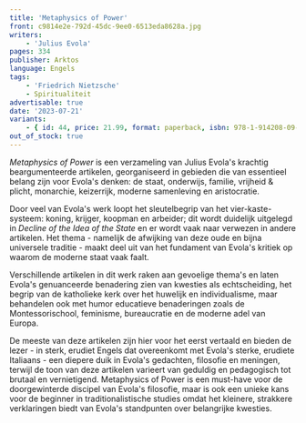 ```yaml
---
title: 'Metaphysics of Power'
front: c9814e2e-792d-45dc-9ee0-6513eda8628a.jpg
writers:
    - 'Julius Evola'
pages: 334
publisher: Arktos
language: Engels
tags:
    - 'Friedrich Nietzsche'
    - Spiritualiteit
advertisable: true
date: '2023-07-21'
variants:
    - { id: 44, price: 21.99, format: paperback, isbn: 978-1-914208-09-6, out_of_stock: true }
out_of_stock: true
---
```


*Metaphysics of Power* is een verzameling van Julius Evola's krachtig beargumenteerde artikelen, georganiseerd in gebieden die van essentieel belang zijn voor Evola's denken: de staat, onderwijs, familie, vrijheid & plicht, monarchie, keizerrijk, moderne samenleving en aristocratie.

Door veel van Evola's werk loopt het sleutelbegrip van het vier-kaste-systeem: koning, krijger, koopman en arbeider; dit wordt duidelijk uitgelegd in *Decline of the Idea of the State* en er wordt vaak naar verwezen in andere artikelen. Het thema - namelijk de afwijking van deze oude en bijna universele traditie - maakt deel uit van het fundament van Evola's kritiek op waarom de moderne staat vaak faalt.

Verschillende artikelen in dit werk raken aan gevoelige thema's en laten Evola's genuanceerde benadering zien van kwesties als echtscheiding, het begrip van de katholieke kerk over het huwelijk en individualisme, maar behandelen ook met humor educatieve benaderingen zoals de Montessorischool, feminisme, bureaucratie en de moderne adel van Europa.

De meeste van deze artikelen zijn hier voor het eerst vertaald en bieden de lezer - in sterk, erudiet Engels dat overeenkomt met Evola's sterke, erudiete Italiaans - een diepere duik in Evola's gedachten, filosofie en meningen, terwijl de toon van deze artikelen varieert van geduldig en pedagogisch tot brutaal en vernietigend. Metaphysics of Power is een must-have voor de doorgewinterde discipel van Evola's filosofie, maar is ook een unieke kans voor de beginner in traditionalistische studies omdat het kleinere, strakkere verklaringen biedt van Evola's standpunten over belangrijke kwesties.
